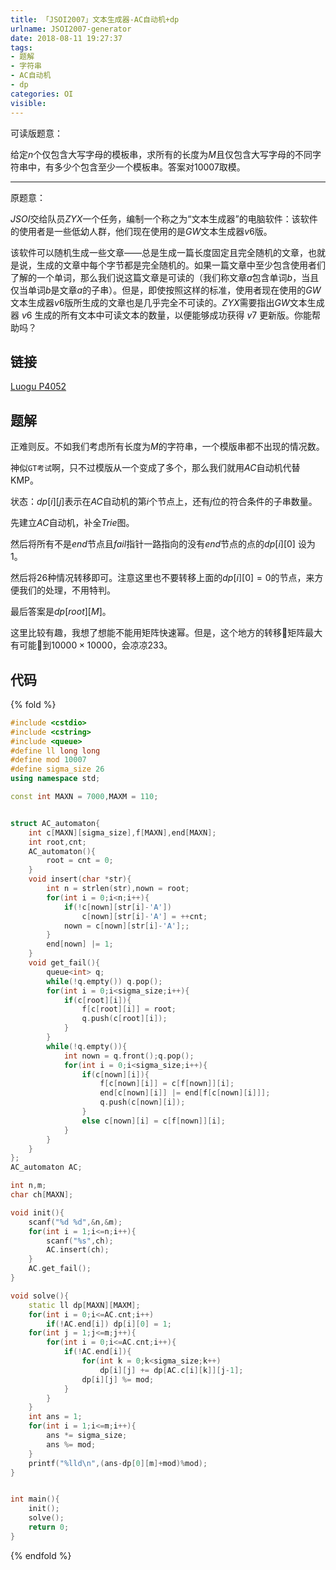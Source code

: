 ```yaml
---
title: 「JSOI2007」文本生成器-AC自动机+dp
urlname: JSOI2007-generator
date: 2018-08-11 19:27:37
tags:
- 题解
- 字符串
- AC自动机
- dp
categories: OI
visible:
---
```


可读版题意：

给定$n$个仅包含大写字母的模板串，求所有的长度为$M$且仅包含大写字母的不同字符串中，有多少个包含至少一个模板串。答案对$10007$取模。

<!-- more -->
- - -
原题意：

$JSOI$交给队员$ZYX$一个任务，编制一个称之为“文本生成器”的电脑软件：该软件的使用者是一些低幼人群，他们现在使用的是$GW$文本生成器$v6$版。

该软件可以随机生成一些文章――总是生成一篇长度固定且完全随机的文章，也就是说，生成的文章中每个字节都是完全随机的。如果一篇文章中至少包含使用者们了解的一个单词，那么我们说这篇文章是可读的（我们称文章$a$包含单词$b$，当且仅当单词$b$是文章$a$的子串）。但是，即使按照这样的标准，使用者现在使用的$GW$文本生成器$v6$版所生成的文章也是几乎完全不可读的。$ZYX$需要指出$GW$文本生成器 $v6$ 生成的所有文本中可读文本的数量，以便能够成功获得 $v7$ 更新版。你能帮助吗？

## 链接

[Luogu P4052](https://www.luogu.org/problemnew/show/P4052)

## 题解

正难则反。不如我们考虑所有长度为$M$的字符串，一个模版串都不出现的情况数。

神似`GT考试`啊，只不过模版从一个变成了多个，那么我们就用$AC$自动机代替KMP。

状态：$dp[i][j]$表示在$AC$自动机的第$i$个节点上，还有$j$位的符合条件的子串数量。

先建立$AC$自动机，补全$Trie$图。

然后将所有不是$end$节点且$fail$指针一路指向的没有$end$节点的点的$dp[i][0]$ 设为$1$。

然后将26种情况转移即可。注意这里也不要转移上面的$dp[i][0] = 0$的节点，来方便我们的处理，不用特判。

最后答案是$dp[root][M]$。

这里比较有趣，我想了想能不能用矩阵快速幂。但是，这个地方的转移矩阵最大有可能到$10000\times 10000$，会凉凉233。


## 代码

{% fold %}
```cpp
#include <cstdio>
#include <cstring>
#include <queue>
#define ll long long
#define mod 10007
#define sigma_size 26
using namespace std;

const int MAXN = 7000,MAXM = 110;


struct AC_automaton{
    int c[MAXN][sigma_size],f[MAXN],end[MAXN];
    int root,cnt;
    AC_automaton(){
        root = cnt = 0;
    }
    void insert(char *str){
        int n = strlen(str),nown = root;
        for(int i = 0;i<n;i++){
            if(!c[nown][str[i]-'A']) 
                c[nown][str[i]-'A'] = ++cnt;
            nown = c[nown][str[i]-'A'];;
        }
        end[nown] |= 1;
    }
    void get_fail(){
        queue<int> q;
        while(!q.empty()) q.pop();
        for(int i = 0;i<sigma_size;i++){
            if(c[root][i]){
                f[c[root][i]] = root;
                q.push(c[root][i]);
            }
        }   
        while(!q.empty()){
            int nown = q.front();q.pop();
            for(int i = 0;i<sigma_size;i++){
                if(c[nown][i]){
                    f[c[nown][i]] = c[f[nown]][i];
                    end[c[nown][i]] |= end[f[c[nown][i]]];
                    q.push(c[nown][i]);
                }
                else c[nown][i] = c[f[nown]][i];
            }
        }
    }
};
AC_automaton AC;

int n,m;
char ch[MAXN];

void init(){
    scanf("%d %d",&n,&m);
    for(int i = 1;i<=n;i++){
        scanf("%s",ch);
        AC.insert(ch);
    }
    AC.get_fail();
}

void solve(){
    static ll dp[MAXN][MAXM];
    for(int i = 0;i<=AC.cnt;i++)
        if(!AC.end[i]) dp[i][0] = 1;
    for(int j = 1;j<=m;j++){
        for(int i = 0;i<=AC.cnt;i++){
            if(!AC.end[i]){
                for(int k = 0;k<sigma_size;k++)
                    dp[i][j] += dp[AC.c[i][k]][j-1];
                dp[i][j] %= mod;
            }
        }
    }
    int ans = 1;
    for(int i = 1;i<=m;i++){
        ans *= sigma_size;
        ans %= mod;
    }
    printf("%lld\n",(ans-dp[0][m]+mod)%mod);
}


int main(){
    init();
    solve();
    return 0;
}
```
{% endfold %}